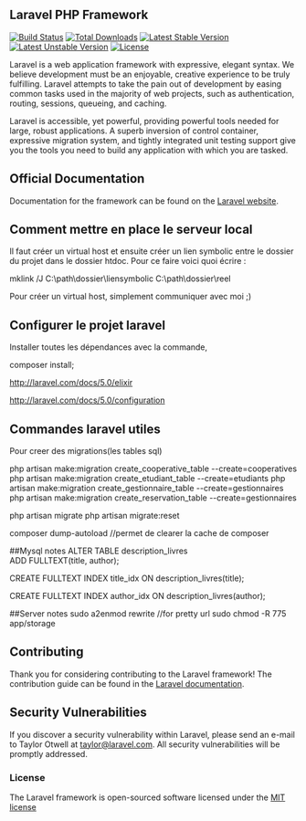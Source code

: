 ## Laravel PHP Framework

[![Build Status](https://travis-ci.org/laravel/framework.svg)](https://travis-ci.org/laravel/framework)
[![Total Downloads](https://poser.pugx.org/laravel/framework/d/total.svg)](https://packagist.org/packages/laravel/framework)
[![Latest Stable Version](https://poser.pugx.org/laravel/framework/v/stable.svg)](https://packagist.org/packages/laravel/framework)
[![Latest Unstable Version](https://poser.pugx.org/laravel/framework/v/unstable.svg)](https://packagist.org/packages/laravel/framework)
[![License](https://poser.pugx.org/laravel/framework/license.svg)](https://packagist.org/packages/laravel/framework)

Laravel is a web application framework with expressive, elegant syntax. We believe development must be an enjoyable, creative experience to be truly fulfilling. Laravel attempts to take the pain out of development by easing common tasks used in the majority of web projects, such as authentication, routing, sessions, queueing, and caching.

Laravel is accessible, yet powerful, providing powerful tools needed for large, robust applications. A superb inversion of control container, expressive migration system, and tightly integrated unit testing support give you the tools you need to build any application with which you are tasked.

## Official Documentation

Documentation for the framework can be found on the [Laravel website](http://laravel.com/docs).

## Comment mettre en place le serveur local

Il faut créer un virtual host et ensuite créer un lien symbolic entre le dossier du projet dans le dossier htdoc. Pour ce faire voici quoi écrire :

mklink /J C:\path\dossier\liensymbolic C:\path\dossier\reel

Pour créer un virtual host, simplement communiquer avec moi ;)

## Configurer le projet laravel

Installer toutes les dépendances avec la commande,

composer install;

http://laravel.com/docs/5.0/elixir

http://laravel.com/docs/5.0/configuration

## Commandes laravel utiles

Pour creer des migrations(les tables sql)

php artisan make:migration create_cooperative_table --create=cooperatives
php artisan make:migration create_etudiant_table --create=etudiants
php artisan make:migration create_gestionnaire_table --create=gestionnaires
php artisan make:migration create_reservation_table --create=gestionnaires

php artisan migrate
php artisan migrate:reset

composer dump-autoload //permet de clearer la cache de composer

##Mysql notes
ALTER TABLE  description_livres  
ADD FULLTEXT(title, author);

CREATE FULLTEXT INDEX title_idx
ON description_livres(title);

CREATE FULLTEXT INDEX author_idx
ON description_livres(author);

##Server notes
sudo a2enmod rewrite //for pretty url
sudo chmod -R 775 app/storage

## Contributing

Thank you for considering contributing to the Laravel framework! The contribution guide can be found in the [Laravel documentation](http://laravel.com/docs/contributions).

## Security Vulnerabilities

If you discover a security vulnerability within Laravel, please send an e-mail to Taylor Otwell at taylor@laravel.com. All security vulnerabilities will be promptly addressed.

### License

The Laravel framework is open-sourced software licensed under the [MIT license](http://opensource.org/licenses/MIT)

